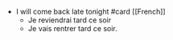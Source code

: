 - I will come back late tonight #card [[French]]
	- Je reviendrai tard ce soir
	- Je vais rentrer tard ce soir.